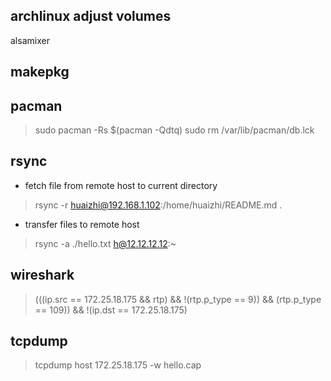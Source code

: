 
## archlinux adjust volumes
alsamixer

## makepkg

## pacman
> sudo pacman -Rs $(pacman -Qdtq) 
> sudo rm /var/lib/pacman/db.lck


## rsync
* fetch file from remote host to current directory
> rsync -r huaizhi@192.168.1.102:/home/huaizhi/README.md .  

* transfer files to remote host
> rsync -a ./hello.txt h@12.12.12.12:~


## wireshark
> (((ip.src == 172.25.18.175 && rtp) && !(rtp.p_type == 9)) && (rtp.p_type == 109)) && !(ip.dst == 172.25.18.175)

## tcpdump
> tcpdump host 172.25.18.175 -w hello.cap
